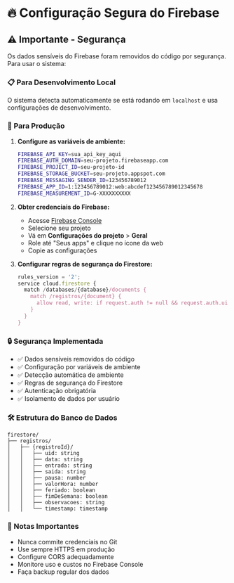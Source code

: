 # 🔥 Configuração Segura do Firebase

## ⚠️ Importante - Segurança

Os dados sensíveis do Firebase foram removidos do código por segurança. Para usar o sistema:

### 📋 Para Desenvolvimento Local

O sistema detecta automaticamente se está rodando em `localhost` e usa configurações de desenvolvimento.

### 🚀 Para Produção

1. **Configure as variáveis de ambiente:**
   ```bash
   FIREBASE_API_KEY=sua_api_key_aqui
   FIREBASE_AUTH_DOMAIN=seu-projeto.firebaseapp.com
   FIREBASE_PROJECT_ID=seu-projeto-id
   FIREBASE_STORAGE_BUCKET=seu-projeto.appspot.com
   FIREBASE_MESSAGING_SENDER_ID=123456789012
   FIREBASE_APP_ID=1:123456789012:web:abcdef123456789012345678
   FIREBASE_MEASUREMENT_ID=G-XXXXXXXXXX
   ```

2. **Obter credenciais do Firebase:**
   - Acesse [Firebase Console](https://console.firebase.google.com/)
   - Selecione seu projeto
   - Vá em **Configurações do projeto** > **Geral**
   - Role até "Seus apps" e clique no ícone da web
   - Copie as configurações

3. **Configurar regras de segurança do Firestore:**
   ```javascript
   rules_version = '2';
   service cloud.firestore {
     match /databases/{database}/documents {
       match /registros/{document} {
         allow read, write: if request.auth != null && request.auth.uid == resource.data.uid;
       }
     }
   }
   ```

### 🔒 Segurança Implementada

- ✅ Dados sensíveis removidos do código
- ✅ Configuração por variáveis de ambiente
- ✅ Detecção automática de ambiente
- ✅ Regras de segurança do Firestore
- ✅ Autenticação obrigatória
- ✅ Isolamento de dados por usuário

### 🛠️ Estrutura do Banco de Dados

```
firestore/
├── registros/
│   ├── {registroId}/
│   │   ├── uid: string
│   │   ├── data: string
│   │   ├── entrada: string
│   │   ├── saida: string
│   │   ├── pausa: number
│   │   ├── valorHora: number
│   │   ├── feriado: boolean
│   │   ├── fimDeSemana: boolean
│   │   ├── observacoes: string
│   │   └── timestamp: timestamp
```

### 📝 Notas Importantes

- Nunca commite credenciais no Git
- Use sempre HTTPS em produção
- Configure CORS adequadamente
- Monitore uso e custos no Firebase Console
- Faça backup regular dos dados 